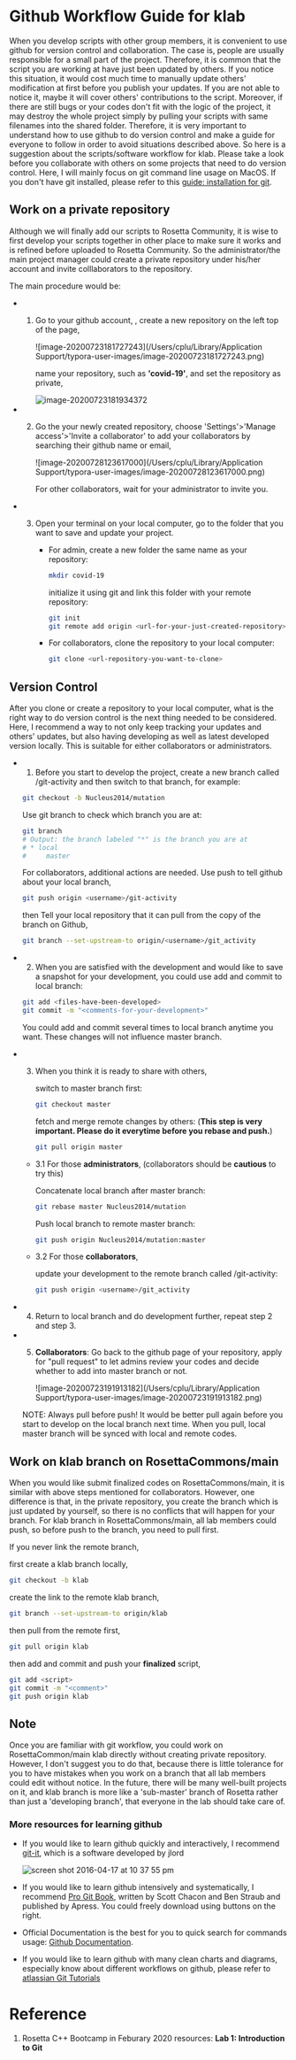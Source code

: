 # Github Workflow Guide for klab

When you develop scripts with other group members, it is convenient to use github for version control and collaboration. The case is, people are usually responsible for a small part of the project. Therefore, it is common that the script you are working at have just been updated by others. If you notice this situation, it would cost much time to manually update others' modification at first before you publish your updates. If you are not able to notice it, maybe it will cover others' contributions to the script. Moreover, if there are still bugs or your codes don't fit with the logic of the project, it may destroy the whole project simply by pulling your scripts with same filenames into the shared folder. Therefore, it is very important to understand how to use github to do version control and make a guide for everyone to follow in order to avoid situations described above. So here is a suggestion about the scripts/software workflow for klab. Please take a look before you collaborate with others on some projects that need to do version control. Here, I will mainly focus on git command line usage on MacOS. If you don't have git installed, please refer to this [guide: installation for git](https://gist.github.com/derhuerst/1b15ff4652a867391f03).

## Work on a private repository

Although we will finally add our scripts to Rosetta Community, it is wise to first develop your scripts together in other place to make sure it works and is refined before uploaded to Rosetta Community. So the administrator/the main project manager could create a private repository under his/her account and invite colllaborators to the repository. 

The main procedure would be:

* 1. Go to your github account, [](github.com), create a new repository on the left top of the page, 

     ![image-20200723181727243](/Users/cplu/Library/Application Support/typora-user-images/image-20200723181727243.png)

     name your repository, such as **'covid-19'**, and set the repository as private,

     <img src="/Users/cplu/Library/Application Support/typora-user-images/image-20200723181934372.png" alt="image-20200723181934372" style="zoom:100%;" />

* 2. Go the your newly created repository, choose 'Settings'>'Manage access'>'Invite a collaborator' to add your collaborators by searching their github name or email,

     ![image-20200728123617000](/Users/cplu/Library/Application Support/typora-user-images/image-20200728123617000.png)

     For other collaborators, wait for your administrator to invite you.

* 3. Open your terminal on your local computer, go to the folder that you want to save and update your project.

     * For admin, create a new folder the same name as your repository:

       ```bash
       mkdir covid-19
       ```

       initialize it using git and link this folder with your remote repository:

       ```bash
       git init
       git remote add origin <url-for-your-just-created-repository>
       ```

     * For collaborators, clone the repository to your local computer:

       ```bash
       git clone <url-repository-you-want-to-clone>
       ```

## Version Control

After you clone or create a repository to your local computer, what is the right way to do version control is the next thing needed to be considered. Here, I recommend a way to not only keep tracking your updates and others' updates, but also having developing as well as latest developed version locally. This is suitable for either collaborators or administrators.

* 1. Before you start to develop the project, create a new branch called <your-username>/git-activity and then switch to that branch, for example:

  ```bash
  git checkout -b Nucleus2014/mutation
  ```

  Use git branch to check which branch you are at:

  ```bash
  git branch
  # Output: the branch labeled "*" is the branch you are at
  # * local
  # 	master
  ```

  For collaborators, additional actions are needed. Use push to tell github about your local branch,

  ```bash
  git push origin <username>/git-activity
  ```

  then Tell your local repository that it can pull from the copy of the branch on Github,

  ```bash
  git branch --set-upstream-to origin/<username>/git_activity
  ```

  

* 2. When you are satisfied with the development and would like to save a snapshot for your development, you could use add and commit to local branch:

  ```bash
  git add <files-have-been-developed>
  git commit -m "<comments-for-your-development>"
  ```

  You could add and commit several times to local branch anytime you want. These changes will not influence master branch.

* 3. When you think it is ready to share with others, 

     switch to master branch first:

     ```bash
     git checkout master
     ```

     fetch and merge remote changes by others: (**This step is very important. Please do it everytime before you rebase and push.**)

     ```bash
     git pull origin master
     ```

  * 3.1 For those **administrators**, (collaborators should be **cautious** to try this)

    Concatenate local branch after master branch:

    ```bash
    git rebase master Nucleus2014/mutation
    ```

    Push local branch to remote master branch:

    ```bash
    git push origin Nucleus2014/mutation:master
    ```

  * 3.2 For those **collaborators**,

    update your development to the remote branch called <your-username>/git-activity:

    ```bash
    git push origin <username>/git_activity
    ```

* 4. Return to local branch and do development further, repeat step 2 and step 3.

* 5. **Collaborators**: Go back to the github page of your repository, apply for "pull request" to let admins review your codes and decide whether to add into master branch or not.

     ![image-20200723191913182](/Users/cplu/Library/Application Support/typora-user-images/image-20200723191913182.png)

  NOTE: Always pull before push! It would be better pull again before you start to develop on the local branch next time. When you pull, local master branch will be synced with local and remote codes.

## Work on klab branch on RosettaCommons/main

When you would like submit finalized codes on RosettaCommons/main, it is similar with above steps mentioned for collaborators. However, one difference is that, in the private repository, you create the branch which is just updated by yourself, so there is no conflicts that will happen for your branch. For klab branch in RosettaCommons/main, all lab members could push, so before push to the branch, you need to pull first. 

If you never link the remote branch, 

first create a klab branch locally,

```bash
git checkout -b klab
```

create the link to the remote klab branch,

```bash
git branch --set-upstream-to origin/klab
```

then pull from the remote first,

```bash
git pull origin klab
```

then add and commit and push your **finalized** script,

```bash
git add <script>
git commit -m "<comment>"
git push origin klab
```

## Note

Once you are familiar with git workflow, you could work on RosettaCommon/main klab directly without creating private repository. However, I don't suggest you to do that, because there is little tolerance for you to have mistakes when you work on a branch that all lab members could edit without notice. In the future, there will be many well-built projects on it, and klab branch is more like a 'sub-master' branch of Rosetta rather than just a 'developing branch', that everyone in the lab should take care of.

### More resources for learning github

* If you would like to learn github quickly and interactively, I recommend [git-it](https://github.com/jlord/git-it-electron), which is a software developed by jlord

  ![screen shot 2016-04-17 at 10 37 55 pm](https://cloud.githubusercontent.com/assets/1305617/14594613/23873f64-04ed-11e6-9d3b-72f424dd0842.png)

* If you would like to learn github intensively and systematically, I recommend [Pro Git Book](https://git-scm.com/book/en/v2), written by Scott Chacon and Ben Straub and published by Apress. You could freely download using buttons on the right.

* Official Documentation is the best for you to quick search for commands usage: [Github Documentation](https://docs.github.com/en/github/using-git).

* If you would like to learn github with many clean charts and diagrams, especially know about different workflows on github, please refer to [atlassian Git Tutorials](https://www.atlassian.com/git/tutorials/comparing-workflows)

# Reference

1. Rosetta C++ Bootcamp in Feburary 2020 resources: **Lab 1: Introduction to Git** 